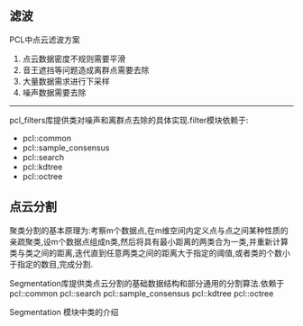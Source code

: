 ## 滤波

PCL中点云滤波方案
1. 点云数据密度不规则需要平滑
2. 音王遮挡等问题造成离群点需要去除
3. 大量数据需求进行下采样
4. 噪声数据需要去除


***

pcl_filters库提供类对噪声和离群点去除的具体实现.filter模块依赖于:

* pcl::common
* pcl::sample_consensus
* pcl::search
* pcl::kdtree
* pcl::octree


## 点云分割

聚类分割的基本原理为:考察m个数据点,在m维空间内定义点与点之间某种性质的亲疏聚类,设m个数据点组成n类,然后将具有最小距离的两类合为一类,并重新计算类与类之间的距离,迭代直到任意两类之间的距离大于指定的阈值,或者类的个数小于指定的数目,完成分割.


Segmentation库提供类点云分割的基础数据结构和部分通用的分割算法.依赖于pcl::common pcl::search pcl::sample_consensus pcl::kdtree pcl::octree


Segmentation 模块中类的介绍


